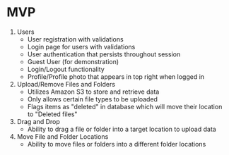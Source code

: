 # MVP

1. Users
    * User registration with validations
    * Login page for users with validations
    * User authentication that persists throughout session
    * Guest User (for demonstration)
    * Login/Logout functionality
    * Profile/Profile photo that appears in top right when logged in
2. Upload/Remove Files and Folders
    * Utilizes Amazon S3 to store and retrieve data
    * Only allows certain file types to be uploaded
    * Flags items as "deleted" in database which will move their location to "Deleted files"
3. Drag and Drop
    * Ability to drag a file or folder into a target location to upload data
4. Move File and Folder Locations
    * Ability to move files or folders into a different folder locations
